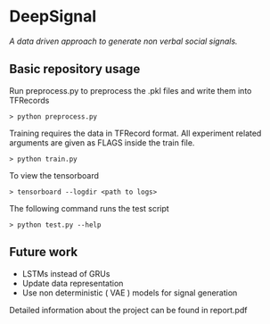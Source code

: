 # DeepSignal
*A data driven approach to generate non verbal social signals.*

## Basic repository usage

Run preprocess.py to preprocess the .pkl files and write them into TFRecords
```buildoutcfg
> python preprocess.py
```

Training requires the data in TFRecord format. All experiment related arguments are given as FLAGS inside the
train file. 
```buildoutcfg
> python train.py
```

To view the tensorboard 
```buildoutcfg
> tensorboard --logdir <path to logs>
``` 

The following command runs the test script
```buildoutcfg
> python test.py --help
```

## Future work 
  - LSTMs instead of GRUs
  - Update data representation
  - Use non deterministic ( VAE ) models for signal generation

Detailed information about the project can be found in report.pdf
